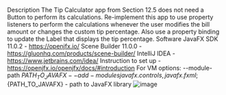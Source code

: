 Description
The Tip Calculator app from Section 12.5 does not need a Button to perform its calculations. Re-implement this app to use property listeners to perform the calculations whenever the user modifies the bill amount or changes the custom tip percentage. Also use a property binding to update the Label that displays the tip percentage.
Software
JavaFX SDK 11.0.2 - https://openjfx.io/
Scene Builder 11.0.0 - https://gluonhq.com/products/scene-builder/
IntelliJ IDEA - https://www.jetbrains.com/idea/
Instruction to set up - https://openjfx.io/openjfx/docs/#introduction
For VM options: --module-path ${PATH_TO_JAVAFX} --add-modules javafx.controls,javafx.fxml ;${PATH_TO_JAVAFX} - path to JavaFX library 
![image](https://user-images.githubusercontent.com/95302587/145681315-62fb6f6f-5b1d-49b6-bc4e-d59300a98ac9.png)
